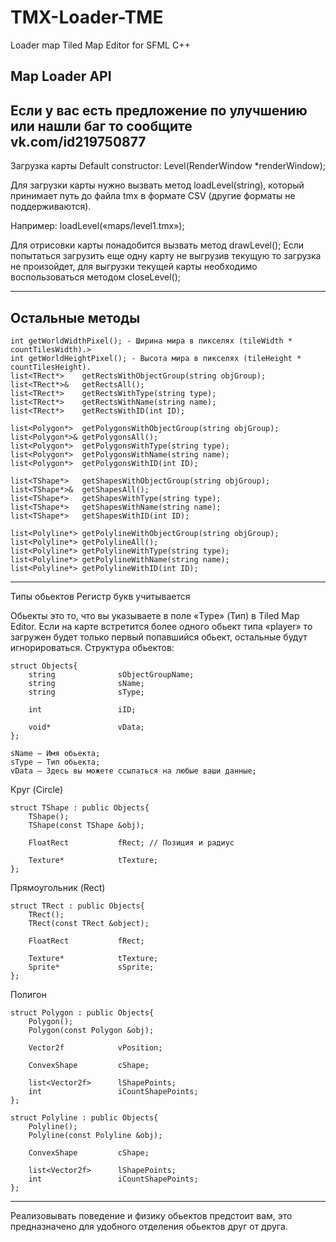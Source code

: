 # TMX-Loader-TME
Loader map Tiled Map Editor for SFML C++

## Map Loader API

## Если у вас есть предложение по улучшению или нашли баг то сообщите vk.com/id219750877

Загрузка карты
Default constructor:  Level(RenderWindow *renderWindow);


Для загрузки карты нужно вызвать метод loadLevel(string), который принимает путь до файла tmx в формате CSV (другие форматы не поддерживаются).

Например: loadLevel(«maps/level1.tmx»);

Для отрисовки карты понадобится вызвать метод drawLevel();
Если попытаться загрузить еще одну карту не выгрузив текущую то загрузка не произойдет, для выгрузки текущей карты необходимо воспользоваться методом closeLevel();
***


## Остальные методы

	int getWorldWidthPixel(); - Ширина мира в пикселях (tileWidth * countTilesWidth).>
	int getWorldHeightPixel(); - Высота мира в пикселях (tileHeight * countTilesHeight).
    list<TRect*>    getRectsWithObjectGroup(string objGroup);
    list<TRect*>&   getRectsAll();
    list<TRect*>    getRectsWithType(string type);
    list<TRect*>    getRectsWithName(string name);
    list<TRect*>    getRectsWithID(int ID);

    list<Polygon*>  getPolygonsWithObjectGroup(string objGroup);
    list<Polygon*>& getPolygonsAll();
    list<Polygon*>  getPolygonsWithType(string type);
    list<Polygon*>  getPolygonsWithName(string name);
    list<Polygon*>  getPolygonsWithID(int ID);

    list<TShape*>   getShapesWithObjectGroup(string objGroup);
    list<TShape*>&  getShapesAll();
    list<TShape*>   getShapesWithType(string type);
    list<TShape*>   getShapesWithName(string name);
    list<TShape*>   getShapesWithID(int ID);

    list<Polyline*> getPolylineWithObjectGroup(string objGroup);
    list<Polyline*> getPolylineAll();
    list<Polyline*> getPolylineWithType(string type);
    list<Polyline*> getPolylineWithName(string name);
    list<Polyline*> getPolylineWithID(int ID);
***

Типы обьектов
Регистр букв учитывается

Обьекты это то, что вы указываете в поле «Type» (Тип) в Tiled Map Editor.
Если на карте встретится более одного обьект типа «player» то загружен будет только первый попавшийся обьект, остальные будут игнорироваться.
Структура обьектов:

    struct Objects{
    	string              sObjectGroupName;
    	string              sName;
    	string              sType;

    	int                 iID;

    	void*               vData;
    };

    sName — Имя обьекта;
    sType — Тип обьектa;
    vData — Здесь вы можете ссылаться на любые ваши данные;

Круг (Circle)

    struct TShape : public Objects{
    	TShape();
    	TShape(const TShape &obj);

    	FloatRect           fRect; // Позиция и радиус

    	Texture*            tTexture;
    };

Прямоугольник (Rect)

    struct TRect : public Objects{
    	TRect();
    	TRect(const TRect &object);

    	FloatRect           fRect;

    	Texture*            tTexture;
    	Sprite*             sSprite;
    };
    
Полигон

    struct Polygon : public Objects{
    	Polygon();
    	Polygon(const Polygon &obj);

    	Vector2f            vPosition;

    	ConvexShape         cShape;

    	list<Vector2f>      lShapePoints;
    	int                 iCountShapePoints;
    };
    
    struct Polyline : public Objects{
    	Polyline();
    	Polyline(const Polyline &obj);

    	ConvexShape         cShape;

    	list<Vector2f>      lShapePoints;
    	int                 iCountShapePoints;
    };
***
Реализовывать поведение и физику обьектов предстоит вам, это предназначено для удобного отделения обьектов друг от друга.
